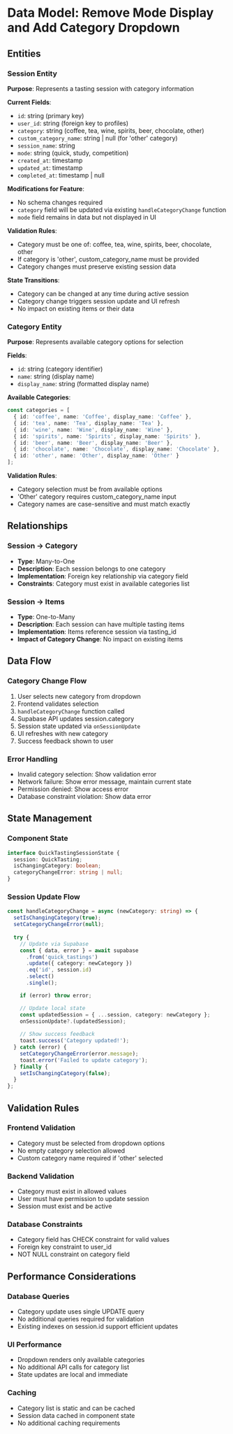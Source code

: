 # Data Model: Remove Mode Display and Add Category Dropdown

## Entities

### Session Entity
**Purpose**: Represents a tasting session with category information

**Current Fields**:
- `id`: string (primary key)
- `user_id`: string (foreign key to profiles)
- `category`: string (coffee, tea, wine, spirits, beer, chocolate, other)
- `custom_category_name`: string | null (for 'other' category)
- `session_name`: string
- `mode`: string (quick, study, competition)
- `created_at`: timestamp
- `updated_at`: timestamp
- `completed_at`: timestamp | null

**Modifications for Feature**:
- No schema changes required
- `category` field will be updated via existing `handleCategoryChange` function
- `mode` field remains in data but not displayed in UI

**Validation Rules**:
- Category must be one of: coffee, tea, wine, spirits, beer, chocolate, other
- If category is 'other', custom_category_name must be provided
- Category changes must preserve existing session data

**State Transitions**:
- Category can be changed at any time during active session
- Category change triggers session update and UI refresh
- No impact on existing items or their data

### Category Entity
**Purpose**: Represents available category options for selection

**Fields**:
- `id`: string (category identifier)
- `name`: string (display name)
- `display_name`: string (formatted display name)

**Available Categories**:
```typescript
const categories = [
  { id: 'coffee', name: 'Coffee', display_name: 'Coffee' },
  { id: 'tea', name: 'Tea', display_name: 'Tea' },
  { id: 'wine', name: 'Wine', display_name: 'Wine' },
  { id: 'spirits', name: 'Spirits', display_name: 'Spirits' },
  { id: 'beer', name: 'Beer', display_name: 'Beer' },
  { id: 'chocolate', name: 'Chocolate', display_name: 'Chocolate' },
  { id: 'other', name: 'Other', display_name: 'Other' }
];
```

**Validation Rules**:
- Category selection must be from available options
- 'Other' category requires custom_category_name input
- Category names are case-sensitive and must match exactly

## Relationships

### Session → Category
- **Type**: Many-to-One
- **Description**: Each session belongs to one category
- **Implementation**: Foreign key relationship via category field
- **Constraints**: Category must exist in available categories list

### Session → Items
- **Type**: One-to-Many
- **Description**: Each session can have multiple tasting items
- **Implementation**: Items reference session via tasting_id
- **Impact of Category Change**: No impact on existing items

## Data Flow

### Category Change Flow
1. User selects new category from dropdown
2. Frontend validates selection
3. `handleCategoryChange` function called
4. Supabase API updates session.category
5. Session state updated via `onSessionUpdate`
6. UI refreshes with new category
7. Success feedback shown to user

### Error Handling
- Invalid category selection: Show validation error
- Network failure: Show error message, maintain current state
- Permission denied: Show access error
- Database constraint violation: Show data error

## State Management

### Component State
```typescript
interface QuickTastingSessionState {
  session: QuickTasting;
  isChangingCategory: boolean;
  categoryChangeError: string | null;
}
```

### Session Update Flow
```typescript
const handleCategoryChange = async (newCategory: string) => {
  setIsChangingCategory(true);
  setCategoryChangeError(null);
  
  try {
    // Update via Supabase
    const { data, error } = await supabase
      .from('quick_tastings')
      .update({ category: newCategory })
      .eq('id', session.id)
      .select()
      .single();

    if (error) throw error;

    // Update local state
    const updatedSession = { ...session, category: newCategory };
    onSessionUpdate?.(updatedSession);
    
    // Show success feedback
    toast.success('Category updated!');
  } catch (error) {
    setCategoryChangeError(error.message);
    toast.error('Failed to update category');
  } finally {
    setIsChangingCategory(false);
  }
};
```

## Validation Rules

### Frontend Validation
- Category must be selected from dropdown options
- No empty category selection allowed
- Custom category name required if 'other' selected

### Backend Validation
- Category must exist in allowed values
- User must have permission to update session
- Session must exist and be active

### Database Constraints
- Category field has CHECK constraint for valid values
- Foreign key constraint to user_id
- NOT NULL constraint on category field

## Performance Considerations

### Database Queries
- Category update uses single UPDATE query
- No additional queries required for validation
- Existing indexes on session.id support efficient updates

### UI Performance
- Dropdown renders only available categories
- No additional API calls for category list
- State updates are local and immediate

### Caching
- Category list is static and can be cached
- Session data cached in component state
- No additional caching requirements
